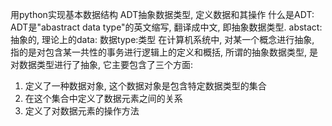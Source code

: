 用python实现基本数据结构
ADT抽象数据类型, 定义数据和其操作
什么是ADT: ADT是"abastract data type"的英文缩写, 翻译成中文, 即抽象数据类型.
abstact: 抽象的, 理论上的data: 数据type:类型
在计算机系统中, 对某一个概念进行抽象, 指的是对包含某一共性的事务进行逻辑上的定义和概括, 所谓的抽象数据类型, 是对数据类型进行了抽象, 它主要包含了三个方面:
1. 定义了一种数据对象, 这个数据对象是包含特定数据类型的集合
2. 在这个集合中定义了数据元素之间的关系
3. 定义了对数据元素的操作方法
